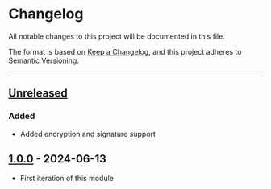 # Changelog

All notable changes to this project will be documented in this file.

The format is based on [Keep a Changelog](https://keepachangelog.com/en/1.0.0/),
and this project adheres to [Semantic Versioning](https://semver.org/spec/v2.0.0.html).

* * *

## [Unreleased]

### Added

- Added encryption and signature support

## [1.0.0] - 2024-06-13

- First iteration of this module

[Unreleased]: https://github.com/ortus-boxlang/bx-mail/compare/v1.0.0...HEAD

[1.0.0]: https://github.com/ortus-boxlang/bx-mail/compare/v1.0.0...v1.0.0

